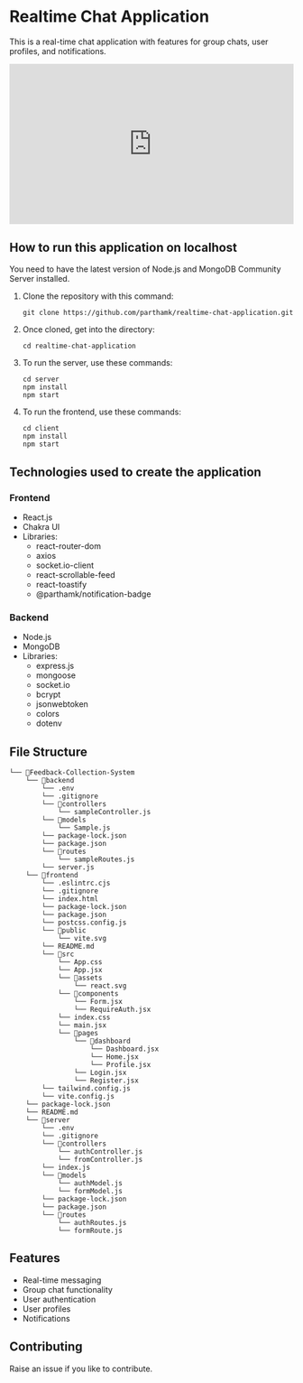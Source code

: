 # Realtime Chat Application

This is a real-time chat application with features for group chats, user profiles, and notifications.

<div style="left: 0; width: 100%; height: 0; position: relative; padding-bottom: 56.25%;"><iframe src="https://drive.google.com/file/d/18f4HRaTlyblkrbSbhtrdbXcmNkTxps3g/preview" style="top: 0; left: 0; width: 100%; height: 100%; position: absolute; border: 0;" allowfullscreen scrolling="no" allow="encrypted-media;"></iframe></div>

## How to run this application on localhost

You need to have the latest version of Node.js and MongoDB Community Server installed.

1. Clone the repository with this command:
   ```
   git clone https://github.com/parthamk/realtime-chat-application.git
   ```

2. Once cloned, get into the directory:
   ```
   cd realtime-chat-application
   ```

3. To run the server, use these commands:
   ```
   cd server
   npm install
   npm start
   ```

4. To run the frontend, use these commands:
   ```
   cd client
   npm install
   npm start
   ```

## Technologies used to create the application

### Frontend
- React.js
- Chakra UI
- Libraries:
  - react-router-dom
  - axios
  - socket.io-client
  - react-scrollable-feed
  - react-toastify
  - @parthamk/notification-badge

### Backend
- Node.js
- MongoDB
- Libraries:
  - express.js
  - mongoose
  - socket.io
  - bcrypt
  - jsonwebtoken
  - colors
  - dotenv

## File Structure

```
└── 📁Feedback-Collection-System
    └── 📁backend
        └── .env
        └── .gitignore
        └── 📁controllers
            └── sampleController.js
        └── 📁models
            └── Sample.js
        └── package-lock.json
        └── package.json
        └── 📁routes
            └── sampleRoutes.js
        └── server.js
    └── 📁frontend
        └── .eslintrc.cjs
        └── .gitignore
        └── index.html
        └── package-lock.json
        └── package.json
        └── postcss.config.js
        └── 📁public
            └── vite.svg
        └── README.md
        └── 📁src
            └── App.css
            └── App.jsx
            └── 📁assets
                └── react.svg
            └── 📁components
                └── Form.jsx
                └── RequireAuth.jsx
            └── index.css
            └── main.jsx
            └── 📁pages
                └── 📁dashboard
                    └── Dashboard.jsx
                    └── Home.jsx
                    └── Profile.jsx
                └── Login.jsx
                └── Register.jsx
        └── tailwind.config.js
        └── vite.config.js
    └── package-lock.json
    └── README.md
    └── 📁server
        └── .env
        └── .gitignore
        └── 📁controllers
            └── authController.js
            └── fromController.js
        └── index.js
        └── 📁models
            └── authModel.js
            └── formModel.js
        └── package-lock.json
        └── package.json
        └── 📁routes
            └── authRoutes.js
            └── formRoute.js
```

## Features

- Real-time messaging
- Group chat functionality
- User authentication
- User profiles
- Notifications

## Contributing

Raise an issue if you like to contribute.
